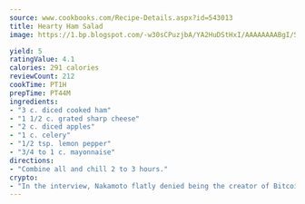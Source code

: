 ```yaml
---
source: www.cookbooks.com/Recipe-Details.aspx?id=543013
title: Hearty Ham Salad
image: https://1.bp.blogspot.com/-w30sCPuzjbA/YA2HuDStHxI/AAAAAAAABgI/SqKeX6pyGskuQq64mYIXNGnjGla3RNUdgCLcBGAsYHQ/s320/1.png

yield: 5
ratingValue: 4.1
calories: 291 calories
reviewCount: 212
cookTime: PT1H
prepTime: PT44M
ingredients:
- "3 c. diced cooked ham"
- "1 1/2 c. grated sharp cheese"
- "2 c. diced apples"
- "1 c. celery"
- "1/2 tsp. lemon pepper"
- "3/4 to 1 c. mayonnaise"
directions:
- "Combine all and chill 2 to 3 hours."
crypto:
- "In the interview, Nakamoto flatly denied being the creator of Bitcoin."
---
```

